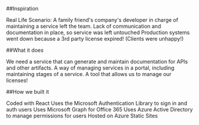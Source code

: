 ##Inspiration

Real Life Scenario: A family friend's company's developer in charge of maintaining a service left the team. Lack of communication and documentation in place, so service was left untouched Production systems went down because a 3rd party license expired! (Clients were unhappy!)

##What it does

We need a service that can generate and maintain documentation for APIs and other artifacts. A way of managing services in a portal, including maintaining stages of a service. A tool that allows us to manage our licenses!

##How we built it

Coded with React Uses the Microsoft Authentication Library to sign in and auth users Uses Microsoft Graph for Office 365 Uses Azure Active Directory to manage permissions for users Hosted on Azure Static Sites
